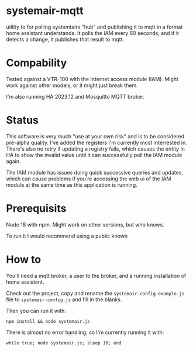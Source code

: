 # systemair-mqtt
utility to for polling systemtairs "hub" and publishing it to mqtt in a format home assistant understands. It polls the IAM every 60 seconds, and if it detects a change, it publishes that result to mqtt.

# Compability
Tested against a VTR-100 with the Internet access module (IAM). Might work against other models, or it might just break them.

I'm also running HA 2023.12 and Mosquitto MQTT broker.

# Status
This software is very much "use at your own risk" and is to be considered pre-alpha quality. I've added the registers I'm currently most interrested in. There's also no retry if updating a registry fails, which causes the entity in HA to show the invalid value until it can successfully poll the IAM module again.

The IAM module has issues doing quick successive queries and updates, which can cause problems if you're accessing the web ui of the IAM module at the same time as this application is running.

# Prerequisits
Node 18 with npm. Might work on other versions, but who knows.

To run it I would recommend using a public known

# How to
You'll need a mqtt broker, a user to the broker, and a running installation of home assistant. 

Check out the project, copy and rename the `systemair-config-example.js` file to `systemair-config.js` and fill in the blanks.

Then you can run it with:

`npm install && node systemair.js`

There is almost no error handling, so I'm currently running it with:

`while true; node systemair.js; sleep 10; end`
